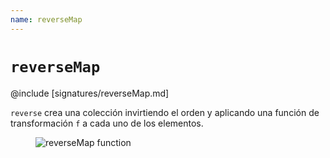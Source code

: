 ```yaml
---
name: reverseMap
---
```


# `reverseMap`

@include [signatures/reverseMap.md]

`reverse` crea una colección invirtiendo el orden y aplicando una función de transformación `f` a cada uno de los elementos.

<figure class="diagram">
  <img src="../images/reverseMap.svg" alt="reverseMap function">
  <!-- <figcaption class="diagram-desc"></figcaption> -->
</figure>
